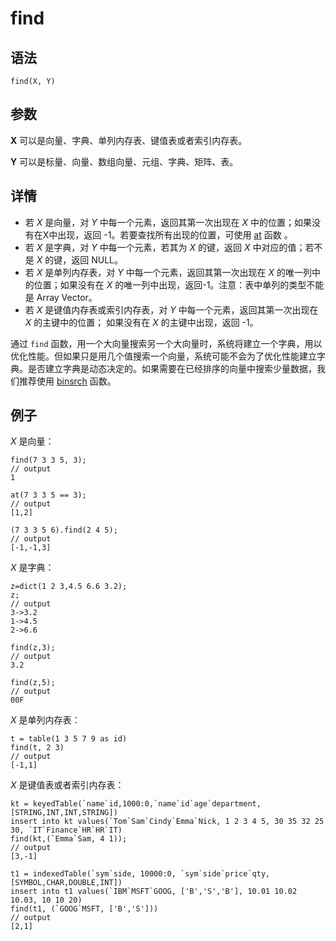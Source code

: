 # find

## 语法

`find(X, Y)`

## 参数

**X** 可以是向量、字典、单列内存表、键值表或者索引内存表。

**Y** 可以是标量、向量、数组向量、元组、字典、矩阵、表。

## 详情

* 若 *X* 是向量，对 *Y* 中每一个元素，返回其第一次出现在 *X*
  中的位置；如果没有在X中出现，返回 -1。若要查找所有出现的位置，可使用 [at](../a/at.md) 函数
  。
* 若 *X* 是字典，对 *Y* 中每一个元素，若其为 *X* 的键，返回
  *X* 中对应的值；若不是 *X* 的键，返回 NULL。
* 若 *X* 是单列内存表，对 *Y* 中每一个元素，返回其第一次出现在 *X*
  的唯一列中的位置；如果没有在 *X* 的唯一列中出现，返回-1。注意：表中单列的类型不能是
  Array Vector。
* 若 *X* 是键值内存表或索引内存表，对 *Y* 中每一个元素，返回其第一次出现在
  *X* 的主键中的位置； 如果没有在 *X* 的主键中出现，返回 -1。

通过 `find`
函数，用一个大向量搜索另一个大向量时，系统将建立一个字典，用以优化性能。但如果只是用几个值搜索一个向量，系统可能不会为了优化性能建立字典。是否建立字典是动态决定的。如果需要在已经排序的向量中搜索少量数据，我们推荐使用
[binsrch](../b/binsrch.md) 函数。

## 例子

*X* 是向量：

```
find(7 3 3 5, 3);
// output
1

at(7 3 3 5 == 3);
// output
[1,2]

(7 3 3 5 6).find(2 4 5);
// output
[-1,-1,3]
```

*X* 是字典：

```
z=dict(1 2 3,4.5 6.6 3.2);
z;
// output
3->3.2
1->4.5
2->6.6

find(z,3);
// output
3.2

find(z,5);
// output
00F
```

*X* 是单列内存表：

```
t = table(1 3 5 7 9 as id)
find(t, 2 3)
// output
[-1,1]
```

*X* 是键值表或者索引内存表：

```
kt = keyedTable(`name`id,1000:0,`name`id`age`department,[STRING,INT,INT,STRING])
insert into kt values(`Tom`Sam`Cindy`Emma`Nick, 1 2 3 4 5, 30 35 32 25 30, `IT`Finance`HR`HR`IT)
find(kt,(`Emma`Sam, 4 1));
// output
[3,-1]

t1 = indexedTable(`sym`side, 10000:0, `sym`side`price`qty, [SYMBOL,CHAR,DOUBLE,INT])
insert into t1 values(`IBM`MSFT`GOOG, ['B','S','B'], 10.01 10.02 10.03, 10 10 20)
find(t1, (`GOOG`MSFT, ['B','S']))
// output
[2,1]
```

